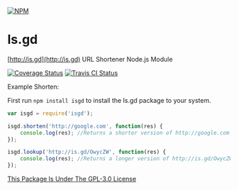 [![NPM](https://nodei.co/npm/isgd.png?downloads=true&downloadRank=true&stars=true)](https://npmjs.com/package/isgd/)

# Is.gd
[http://is.gd](http://is.gd) URL Shortener Node.js Module

[![Coverage Status](https://coveralls.io/repos/AlphaT3ch/is.gd/badge.svg)](https://coveralls.io/r/AlphaT3ch/is.gd)
[![Travis CI Status](https://travis-ci.org/AlphaT3ch/is.gd.svg)](https://travis-ci.org/AlphaT3ch/is.gd)

Example Shorten:

First run ```npm install isgd``` to install the Is.gd package to your system.

```javascript
var isgd = require('isgd');

isgd.shorten('http://google.com', function(res) {
	console.log(res); //Returns a shorter version of http://google.com - http://is.gd/OwycZW
});

isgd.lookup('http://is.gd/OwycZW', function(res) {
	console.log(res); //Returns a longer version of http://is.gd/OwycZW - http://google.com
});
```

[This Package Is Under The GPL-3.0 License](https://raw.githubusercontent.com/AlphaT3ch/is.gd/master/LICENSE.txt)